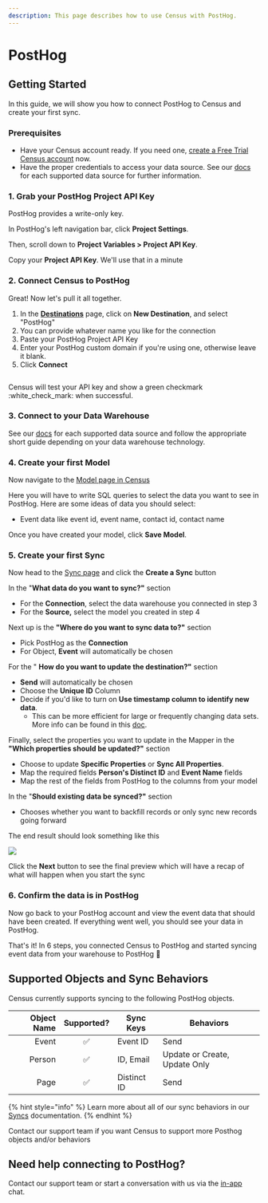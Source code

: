 ```yaml
---
description: This page describes how to use Census with PostHog.
---
```


# PostHog

## Getting Started

In this guide, we will show you how to connect PostHog to Census and create your first sync.

### Prerequisites

* Have your Census account ready. If you need one, [create a Free Trial Census account](https://app.getcensus.com/) now.
* Have the proper credentials to access your data source. See our [docs](../sources/overview.md) for each supported data source for further information.

### 1. Grab your PostHog Project API Key

PostHog provides a write-only key.

In PostHog's left navigation bar, click **Project Settings**.

Then, scroll down to **Project Variables > Project API Key**.

Copy your **Project API Key**. We'll use that in a minute

### 2. Connect Census to PostHog

Great! Now let's pull it all together.

1. In the [**Destinations**](https://app.getcensus.com/destinations) page, click on **New Destination**, and select "PostHog"
2. You can provide whatever name you like for the connection
3. Paste your PostHog Project API Key
4. Enter your PostHog custom domain if you're using one, otherwise leave it blank.
5. Click **Connect**

<figure><img src="../.gitbook/assets/screely-1662667677169.png" alt=""><figcaption></figcaption></figure>

Census will test your API key and show a green checkmark :white\_check\_mark: when successful.

### 3. Connect to your Data Warehouse

See our [docs](../sources/overview.md) for each supported data source and follow the appropriate short guide depending on your data warehouse technology.

### 4. Create your first Model

Now navigate to the [Model page in Census](https://app.getcensus.com/models)

Here you will have to write SQL queries to select the data you want to see in PostHog. Here are some ideas of data you should select:

* Event data like event id, event name, contact id, contact name

Once you have created your model, click **Save Model**.

### 5. Create your first Sync

Now head to the [Sync page](https://app.getcensus.com/syncs) and click the **Create a Sync** button

In the "**What data do you want to sync?"** section

* For the **Connection**, select the data warehouse you connected in step 3
* For the **Source,** select the model you created in step 4

Next up is the **"Where do you want to sync data to?"** section

* Pick PostHog as the **Connection**
* For Object, **Event** will automatically be chosen

For the " **How do you want to update the destination?"** section

* **Send** will automatically be chosen
* Choose the **Unique ID** Column
* Decide if you'd like to turn on **Use timestamp column to identify new data**.
  * This can be more efficient for large or frequently changing data sets. More info can be found in this [doc](../syncs/structuring-data/events.md#using-timestamp-to-identify-new-records).

Finally, select the properties you want to update in the Mapper in the **"Which properties should be updated?"** section

* Choose to update **Specific Properties** or **Sync All Properties**.
* Map the required fields **Person's Distinct ID** and **Event Name** fields
* Map the rest of the fields from PostHog to the columns from your model

In the "**Should existing data be synced?"** section

* Chooses whether you want to backfill records or only sync new records going forward

The end result should look something like this

![](../.gitbook/assets/screely-1660774587350.png)

Click the **Next** button to see the final preview which will have a recap of what will happen when you start the sync

### 6. Confirm the data is in PostHog

Now go back to your PostHog account and view the event data that should have been created. If everything went well, you should see your data in PostHog.

That's it! In 6 steps, you connected Census to PostHog and started syncing event data from your warehouse to PostHog 🎉

## Supported Objects and Sync Behaviors <a href="#supported-objects-and-sync-behaviors" id="supported-objects-and-sync-behaviors"></a>

Census currently supports syncing to the following PostHog objects.

| **Object Name** | **Supported?** | **Sync Keys** | **Behaviors**                 |
| --------------: | :------------: | ------------- | ----------------------------- |
|           Event |        ✅       | Event ID      | Send                          |
|          Person |        ✅       | ID, Email     | Update or Create, Update Only |
|            Page |        ✅       | Distinct ID   | Send                          |

{% hint style="info" %}
Learn more about all of our sync behaviors in our [Syncs](../syncs/overview.md) documentation.
{% endhint %}

Contact our support team if you want Census to support more Posthog objects and/or behaviors

## Need help connecting to PostHog?

Contact our support team or start a conversation with us via the [in-app](https://app.getcensus.com) chat.
